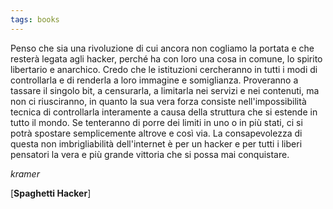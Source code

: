 ```yaml
---
tags: books
---
```

Penso che sia una rivoluzione di cui ancora non cogliamo la portata e che resterà legata agli hacker, perché ha con loro una cosa in comune, lo spirito libertario e anarchico. Credo che le istituzioni cercheranno in tutti i modi di controllarla e di renderla a loro immagine e somiglianza. Proveranno a tassare il singolo bit, a censurarla, a limitarla nei servizi e nei contenuti, ma non ci riusciranno, in quanto la sua vera forza consiste nell'impossibilità tecnica di controllarla interamente a causa della struttura che si estende in tutto il mondo.
Se tenteranno di porre dei limiti in uno o in più stati, ci si potrà spostare semplicemente altrove e così via. La consapevolezza di questa non imbrigliabilità dell'internet è per un hacker e per tutti i liberi pensatori la vera e più grande vittoria che si possa mai conquistare.

*kramer*

[**Spaghetti Hacker**]

